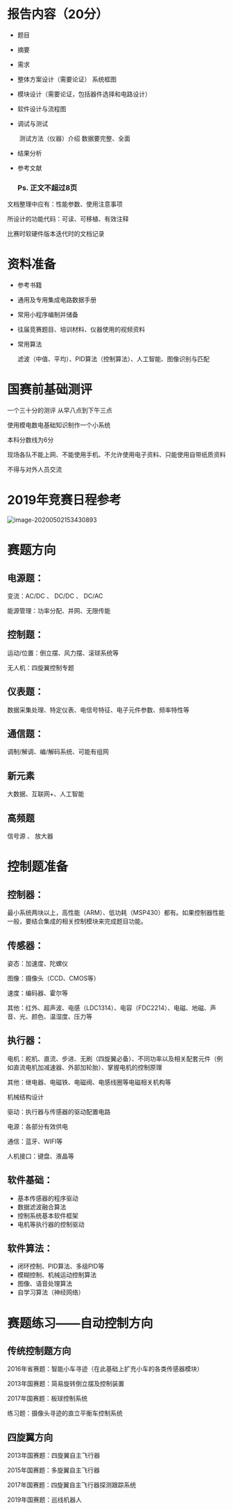# 报告内容（20分）

- 题目

- 摘要

- 需求

- 整体方案设计（需要论证）  系统框图

- 模块设计（需要论证，包括器件选择和电路设计）

- 软件设计与流程图

- 调试与测试

  ​	测试方法（仪器）介绍	数据要完整、全面

- 结果分析

- 参考文献

  ### Ps. **正文不超过8页**

文档整理中应有：性能参数、使用注意事项

所设计的功能代码：可读、可移植、有效注释

比赛时软硬件版本迭代时的文档记录

# 资料准备

- 参考书籍

- 通用及专用集成电路数据手册

- 常用小程序编制并储备

- 往届竞赛题目、培训材料、仪器使用的视频资料

- 常用算法

  滤波（中值、平均）、PID算法（控制算法）、人工智能、图像识别与匹配

# 国赛前基础测评

一个三十分的测评 从早八点到下午三点 

使用模电数电基础知识制作一个小系统

本科分数线为6分

现场各队不能上网、不能使用手机、不允许使用电子资料、只能使用自带纸质资料

不得与对外人员交流

# 2019年竞赛日程参考

![image-20200502153430893](https://s1.ax1x.com/2020/05/07/Ye4Qn1.png)

# 赛题方向

## 电源题：

变流：AC/DC 、 DC/DC 、 DC/AC

能源管理：功率分配、并网、无限传能

## 控制题：

运动/位置：倒立摆、风力摆、滚球系统等

无人机：四旋翼控制专题

## 仪表题：

数据采集处理、特定仪表、电信号特征、电子元件参数、频率特性等

## 通信题：

调制/解调、编/解码系统、可能有组网

## 新元素

大数据、互联网+、人工智能

## 高频题

信号源 、 放大器

# 控制题准备

## 控制器：

最小系统两块以上，高性能（ARM）、低功耗（MSP430）都有。如果控制器性能一般，要结合集成的相关控制模块来完成题目功能。

## 传感器：

姿态：加速度、陀螺仪

图像：摄像头（CCD、CMOS等）

速度：编码器、霍尔等

其他：红外、超声波、电感（LDC1314）、电容（FDC2214）、电磁、地磁、声音、光、颜色、温湿度、压力等

## 执行器：

电机：舵机、直流、步进、无刷（四旋翼必备）、不同功率以及相关配套元件（例如直流电机加减速器、外部加轮胎）、掌握电机的控制原理

其他：继电器、电磁铁、电磁阀、电感线圈等电磁相关机构等

机械结构设计

驱动：执行器与传感器的驱动配置电路

电源：各部分有效供电

通信：蓝牙、WIFI等

人机接口：键盘、液晶等

## 软件基础：

- 基本传感器的程序驱动
- 数据滤波融合算法
- 控制系统基本软件框架
- 电机等执行器的控制驱动

## 软件算法：

- 闭环控制、PID算法、多级PID等
- 模糊控制、机械运动控制算法
- 图像、语音处理算法
- 自学习算法（神经网络）

# 赛题练习——自动控制方向

## 传统控制题方向

2016年省赛题：智能小车寻迹（在此基础上扩充小车的各类传感器模块）

2013年国赛题：简易旋转倒立摆及控制装置

2017年国赛题：板球控制系统

练习题：摄像头寻迹的直立平衡车控制系统

## 四旋翼方向

2013年国赛题：四旋翼自主飞行器

2015年国赛题：多旋翼自主飞行器

2017年国赛题：四旋翼自主飞行器探测跟踪系统

2019年国赛题：巡线机器人



​	